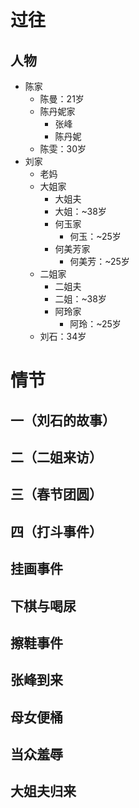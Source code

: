 
# 过往

## 人物

- 陈家
    - 陈曼：21岁
    - 陈丹妮家
        - 张峰
        - 陈丹妮
    - 陈雯：30岁
- 刘家
    - 老妈
    - 大姐家
        - 大姐夫
        - 大姐：~38岁
        - 何玉家
            - 何玉：~25岁
        - 何美芳家
            - 何美芳：~25岁
    - 二姐家
        - 二姐夫
        - 二姐：~38岁
        - 阿玲家
            - 阿玲：~25岁
    - 刘石：34岁

# 情节

## 一（刘石的故事）

## 二（二姐来访）

## 三（春节团圆）

## 四（打斗事件）

## 挂画事件

## 下棋与喝尿

## 擦鞋事件

## 张峰到来

## 母女便桶

## 当众羞辱

## 大姐夫归来

